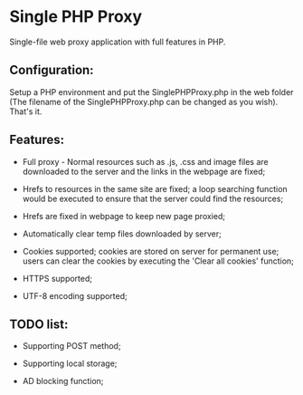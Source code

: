 # Single PHP Proxy

Single-file web proxy application with full features in PHP.

## Configuration:

Setup a PHP environment and put the SinglePHPProxy.php in the web folder (The filename of the SinglePHPProxy.php can be changed as you wish). That's it.

## Features:

- Full proxy - Normal resources such as .js, .css and image files are downloaded to the server and the links in the webpage are fixed;

- Hrefs to resources in the same site are fixed; a loop searching function would be executed to ensure that the server could find the resources;

- Hrefs are fixed in webpage to keep new page proxied;

- Automatically clear temp files downloaded by server;

- Cookies supported; cookies are stored on server for permanent use; users can clear the cookies by executing the 'Clear all cookies' function;

- HTTPS supported;

- UTF-8 encoding supported;

## TODO list:

- Supporting POST method;

- Supporting local storage;

- AD blocking function;
